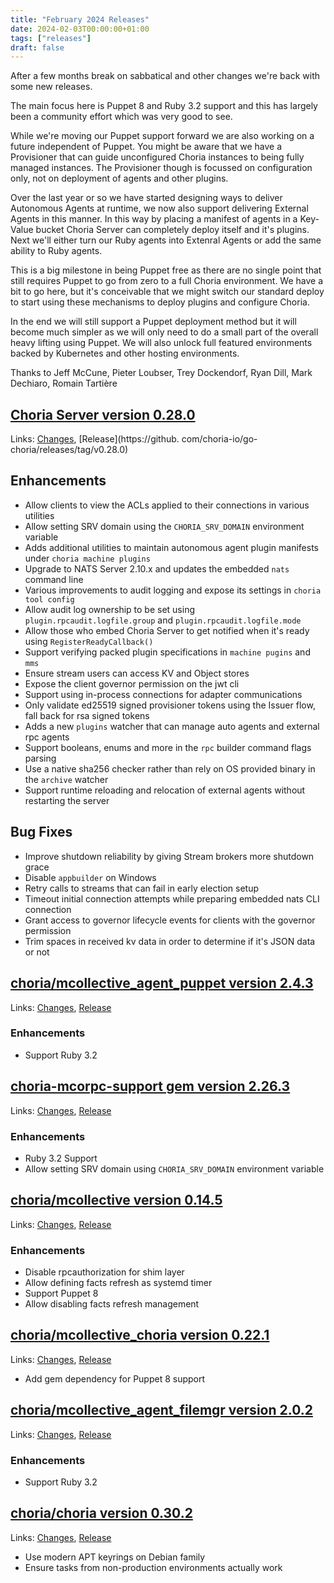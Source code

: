 ```yaml
---
title: "February 2024 Releases"
date: 2024-02-03T00:00:00+01:00
tags: ["releases"]
draft: false
---
```


After a few months break on sabbatical and other changes we're back with some new releases.

The main focus here is Puppet 8 and Ruby 3.2 support and this has largely been a community effort which was very 
good to see.

While we're moving our Puppet support forward we are also working on a future independent of Puppet. You might 
be aware that we have a Provisioner that can guide unconfigured Choria instances to being fully managed instances. 
The Provisioner though is focussed on configuration only, not on deployment of agents and other plugins.

Over the last year or so we have started designing ways to deliver Autonomous Agents at runtime, we now also support
delivering External Agents in this manner. In this way by placing a manifest of agents in a Key-Value bucket Choria
Server can completely deploy itself and it's plugins. Next we'll either turn our Ruby agents into Extenral Agents or
add the same ability to Ruby agents.

This is a big milestone in being Puppet free as there are no single point that still requires Puppet to go from zero to
a full Choria environment. We have a bit to go here, but it's conceivable that we might switch our standard deploy 
to start using these mechanisms to deploy plugins and configure Choria. 

In the end we will still support a Puppet deployment method but it will become much simpler as we will only need to do
a small part of the overall heavy lifting using Puppet. We will also unlock full featured environments backed by 
Kubernetes and other hosting environments.

Thanks to Jeff McCune, Pieter Loubser, Trey Dockendorf, Ryan Dill, Mark Dechiaro, Romain Tartière

<!--more-->
## [Choria Server version 0.28.0](https://github.com/choria-io/go-choria)

Links: [Changes](https://github.com/choria-io/go-choria/compare/v0.27.0...v0.28.0), [Release](https://github.
com/choria-io/go-choria/releases/tag/v0.28.0)

## Enhancements

* Allow clients to view the ACLs applied to their connections in various utilities
* Allow setting SRV domain using the `CHORIA_SRV_DOMAIN` environment variable
* Adds additional utilities to maintain autonomous agent plugin manifests under `choria machine plugins`
* Upgrade to NATS Server 2.10.x and updates the embedded `nats` command line
* Various improvements to audit logging and expose its settings in `choria tool config`
* Allow audit log ownership to be set using `plugin.rpcaudit.logfile.group` and `plugin.rpcaudit.logfile.mode`
* Allow those who embed Choria Server to get notified when it's ready using `RegisterReadyCallback()`
* Support verifying packed plugin specifications in `machine pugins` and `mms`
* Ensure stream users can access KV and Object stores
* Expose the client governor permission on the jwt cli
* Support using in-process connections for adapter communications
* Only validate ed25519 signed provisioner tokens using the Issuer flow, fall back for rsa signed tokens
* Adds a new `plugins` watcher that can manage auto agents and external rpc agents
* Support booleans, enums and more in the `rpc` builder command flags parsing
* Use a native sha256 checker rather than rely on OS provided binary in the `archive` watcher
* Support runtime reloading and relocation of external agents without restarting the server

## Bug Fixes

* Improve shutdown reliability by giving Stream brokers more shutdown grace
* Disable `appbuilder` on Windows
* Retry calls to streams that can fail in early election setup
* Timeout initial connection attempts while preparing embedded nats CLI connection
* Grant access to governor lifecycle events for clients with the governor permission
* Trim spaces in received kv data in order to determine if it's JSON data or not

## [choria/mcollective_agent_puppet version 2.4.3](https://forge.puppet.com/choria/mcollective_agent_puppet)

Links: [Changes](https://github.com/choria-plugins/puppet-agent/compare/2.4.3...2.4.3), [Release](https://forge.puppet.com/choria/mcollective_agent_puppet/2.4.3/readme)

### Enhancements

* Support Ruby 3.2

## [choria-mcorpc-support gem version 2.26.3](https://rubygems.org/gems/choria-mcorpc-support)

Links: [Changes](https://github.com/choria-io/mcorpc-ruby-support/compare/2.26.2...2.26.3), [Release](https://rubygems.org/gems/choria-mcorpc-support/versions/2.26.3)

### Enhancements

* Ruby 3.2 Support
* Allow setting SRV domain using `CHORIA_SRV_DOMAIN` environment variable

## [choria/mcollective version 0.14.5](https://forge.puppet.com/choria/mcollective)

Links: [Changes](https://github.com/choria-io/puppet-mcollective/compare/0.14.4...0.14.5), [Release](https://forge.puppet.com/choria/mcollective/0.14.5/readme)

### Enhancements

* Disable rpcauthorization for shim layer
* Allow defining facts refresh as systemd timer
* Support Puppet 8
* Allow disabling facts refresh management

## [choria/mcollective_choria version 0.22.1](https://forge.puppet.com/choria/mcollective_choria)

Links: [Changes](https://github.com/choria-plugins/mcollective_choria/compare/0.22.0...0.22.1), [Release](https://forge.puppet.com/choria/mcollective_choria/0.22.1/readme)

* Add gem dependency for Puppet 8 support

## [choria/mcollective_agent_filemgr version 2.0.2](https://forge.puppet.com/choria/mcollective_agent_filemgr)

Links: [Changes](https://github.com/choria-plugins/filemgr-agent/compare/2.0.1...2.0.2), [Release](https://forge.puppet.com/choria/mcollective_agent_filemgr/2.0.2/readme)

### Enhancements

* Support Ruby 3.2

## [choria/choria version 0.30.2](https://forge.puppet.com/choria/choria)

Links: [Changes](https://github.com/choria-io/puppet-choria/compare/0.30.1...0.30.2), [Release](https://forge.puppet.com/choria/puppet-choria/0.30.2/readme)

* Use modern APT keyrings on Debian family
* Ensure tasks from non-production environments actually work